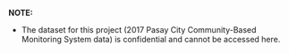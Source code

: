 <b> NOTE: </b>
- The dataset for this project (2017 Pasay City Community-Based Monitoring System data) is confidential and cannot be accessed here.
